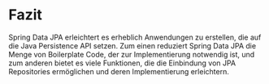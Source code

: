 # Fazit

Spring Data JPA erleichtert es erheblich Anwendungen zu erstellen, die auf die Java Persistence API setzen. Zum einen 
reduziert Spring Data JPA die Menge von Boilerplate Code, der zur Implementierung notwendig ist, und zum anderen bietet
es viele Funktionen, die die Einbindung von JPA Repositories ermöglichen und deren Implementierung erleichtern.
